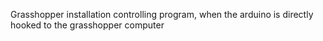 Grasshopper installation controlling program, when the arduino is directly hooked to the grasshopper computer
